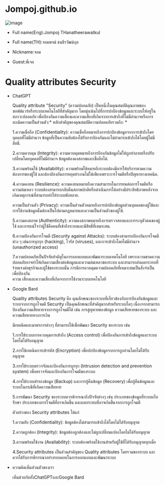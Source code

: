 # Jompoj.github.io
![image](https://github.com/Jompoj/Jompoj.github.io/assets/147574797/30fb6397-a72a-4f92-8db9-8e2aa784442a)
- Full name(Eng):Jompoj THanatheerawatkul

- Full name(TH):จอมพจน์ ธนธีรวัฒน์กุล

- Nickname:จอม

- Guest:พี่เจล

# Quality attributes Security
  - ChatGPT

    Quality attribute "Security" (ความปลอดภัย) เป็นหนึ่งในคุณสมบัติคุณภาพของซอฟต์แวร์หรือระบบเทคโนโลยีที่สำคัญมาก โดยมุ่งเน้นไปที่การปกป้องข้อมูลและระบบให้อยู่ในสภาวะปลอดภัย เพื่อป้องกันความเสี่ยงและความเสี่ยงที่เกิดจากการเข้าถึงที่ไม่มีอำนาจหรือการละเมิดความเป็นส่วนตัว:* หลักสำคัญของคุณสมบัติความปลอดภัยรวมถึง: *
    
      1.ความเชื่อถือ (Confidentiality): ความเชื่อถือหมายถึงการปกป้องข้อมูลจากการเข้าถึงโดยบุคคลที่ไม่มีอำนาจ ข้อมูลที่เป็นความลับต้องได้รับการป้องกันและไม่สามารถเข้าถึงได้โดยผู้ไม่มีสิทธิ์.
    
      2.ความควบคุม (Integrity): ความควบคุมหมายถึงการป้องกันข้อมูลไม่ให้ถูกทำลายหรือปรับเปลี่ยนโดยบุคคลที่ไม่มีอำนาจ ข้อมูลต้องคงสภาพและเชื่อถือได้.
    
      3.ความพร้อมใช้ (Availability): ความพร้อมใช้หมายถึงระบบต้องมีการให้บริการตามความต้องการของผู้ใช้ และต้องป้องกันการหยุดทำงานไม่ใช่เพียงเพราะการโจมตีหรือปัญหาทางเทคนิค.
    
      4.ความคงทน (Resilience): ความคงทนหมายถึงความสามารถในการทนต่อการโจมตีหรือความล่มเหลว ระบบต้องสามารถกลับคืนสภาพปกติหรือดำเนินการได้อย่างมีประสิทธิภาพหลังจากเกิดเหตุการณ์ที่สามารถทำให้ระบบพังทลาย.
    
      ความเป็นส่วนตัว (Privacy): ความเป็นส่วนตัวหมายถึงการปกป้องข้อมูลส่วนบุคคลของผู้ใช้และการใช้งานข้อมูลนั้นต้องเป็นไปตามกฎหมายและความเป็นส่วนตัวของผู้ใช้.
    
      5.ความคงสภาพ (Authenticity): ความคงสภาพหมายถึงการตรวจสอบและการระบุตัวตนของผู้ใช้ และการแน่ใจว่าผู้ใช้คือคนที่เข้าถึงระบบและมีสิทธิ์ที่เหมาะสม.
    
      6.ความป้องกันการโจมตี (Security against Attacks): ระบบต้องสามารถป้องกันการโจมตีต่าง ๆ เช่นการบุกรุก (hacking), ไวรัส (viruses), และการเข้าถึงโดยไม่มีอำนาจ (unauthorized access)
    
      7.ความปลอดภัยเป็นปัจจัยสำคัญในการออกแบบและพัฒนาระบบเทคโนโลยี เพราะความขาดความปลอดภัยอาจทำให้เกิดความเสี่ยงต่อข้อมูลและความล่มเหลวของระบบ และสามารถส่งผลกระทบที่ร้ายแรงต่อธุรกิจและผู้ใช้ของระบบนั้น การมีการควบคุมความปลอดภัยที่เหมาะสมเป็นสิ่งจำเป็นเพื่อป้องกัน   
      ความ
      เสี่ยงและความเสี่ยงที่เกิดจากการใช้งานระบบเทคโนโลยี
  - Google Bard
  
    Quality attributes Security คือ คุณลักษณะของระบบที่เกี่ยวข้องกับการป้องกันข้อมูลและระบบจากการถูกโจมตี Security เป็นคุณลักษณะที่สำคัญมากสำหรับระบบใดๆ เนื่องจากสามารถป้องกันความเสียหายจากการถูกโจมตีได้ เช่น การสูญหายของข้อมูล ความเสียหายของระบบ และความเสียหายทางการเงิน
      
      มีเทคนิคและมาตรการต่างๆ ที่สามารถใช้เพื่อพัฒนา Security ของระบบ เช่น
      
      1.การใช้ระบบการควบคุมการเข้าถึง (Access control) เพื่อป้องกันการเข้าถึงข้อมูลและระบบโดยไม่ได้รับอนุญาต
      
      2.การใช้เทคนิคการเข้ารหัส (Encryption) เพื่อปกป้องข้อมูลจากการถูกอ่านโดยไม่ได้รับอนุญาต
      
      3.การใช้ระบบตรวจจับและป้องกันการบุกรุก (Intrusion detection and prevention system) เพื่อตรวจจับและป้องกันการโจมตีของระบบ
      
      4.การใช้ระบบสำรองข้อมูล (Backup) และการกู้คืนข้อมูล (Recovery) เพื่อกู้คืนข้อมูลและระบบในกรณีที่เกิดความเสียหาย
      
      5.การพัฒนา Security ของระบบควรพิจารณาถึงปัจจัยต่างๆ เช่น ประเภทของข้อมูลที่ระบบเก็บรักษา ประเภทของการโจมตีที่อาจเกิดขึ้น และผลกระทบที่อาจเกิดขึ้นจากการถูกโจมตี
      
      ตัวอย่างของ Security attributes ได้แก่
      
      1.ความลับ (Confidentiality): ข้อมูลต้องไม่สามารถเข้าถึงได้โดยไม่ได้รับอนุญาต
      
      2.ความถูกต้อง (Integrity): ข้อมูลต้องถูกต้องและไม่ถูกเปลี่ยนแปลงโดยไม่ได้รับอนุญาต
      
      3.ความพร้อมใช้งาน (Availability): ระบบต้องพร้อมใช้งานสำหรับผู้ใช้ที่ได้รับอนุญาตทุกเมื่อ
      
      4.Security attributes เป็นส่วนสำคัญของ Quality attributes โดยรวมของระบบ และควรได้รับการพิจารณาอย่างรอบคอบในการออกแบบและพัฒนาระบบ
   - ความคิดเห็นส่วนตัวของเรา
     
       เห็นด้วยกับทั้งChatGPTและGoogle Bard





